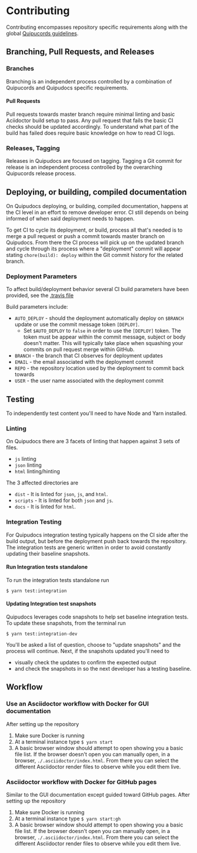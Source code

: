 # Contributing
Contributing encompasses repository specific requirements along with the global 
[Quipucords guidelines](https://github.com/quipucords/quipucords/blob/master/CONTRIBUTING.md).

## Branching, Pull Requests, and Releases

### Branches
Branching is an independent process controlled by a combination of Quipucords and Quipudocs
specific requirements.

#### Pull Requests
Pull requests towards master branch require minimal linting and basic Aciidoctor build setup to pass.
Any pull request that fails the basic CI checks should be updated accordingly. To understand what
part of the build has failed does require basic knowledge on how to read CI logs.

### Releases, Tagging
Releases in Quipudocs are focused on tagging. Tagging a Git commit for release is an independent 
process controlled by the overarching Quipucords release process.

## Deploying, or building, compiled documentation
On Quipudocs deploying, or building, compiled documentation, happens at the CI level in an effort
to remove developer error. CI still depends on being informed of when said deployment needs to happen.

To get CI to cycle its deployment, or build, process all that's needed is to merge a pull 
request or push a commit towards master branch on Quipudocs. From there the CI process will pick
up on the updated branch and cycle through its process where a "deployment" commit will appear
stating `chore(build): deploy` within the Git commit history for the related branch.

### Deployment Parameters
To affect build/deployment behavior several CI build parameters have been provided, see the [.travis file](./.travis.yml) 

Build parameters include:
- `AUTO_DEPLOY` - should the deployment automatically deploy on `$BRANCH` update or use the commit message token `[DEPLOY]`.
   - Set `$AUTO_DEPLOY` to `false` in order to use the `[DEPLOY]` token. The token must be appear within the commit 
      message, subject or body doesn't matter. This will typically take place when squashing your commits on pull
      request merge within GitHub.
- `BRANCH` - the branch that CI observes for deployment updates 
- `EMAIL` - the email associated with the deployment commit
- `REPO` - the repository location used by the deployment to commit back towards
- `USER` - the user name associated with the deployment commit

## Testing
To independently test content you'll need to have Node and Yarn installed.

### Linting
On Quipudocs there are 3 facets of linting that happen against 3 sets of files.
- `js` linting
- `json` linting
- `html` linting/hinting

The 3 affected directories are
- `dist` - It is linted for `json`, `js`, and `html`.
- `scripts` - It is linted for both `json` and `js`.
- `docs` - It is linted for `html`.

### Integration Testing
For Quipudocs integration testing typically happens on the CI side after the build output, but
before the deployment push back towards the repository. The integration tests are generic written
in order to avoid constantly updating their baseline snapshots.

#### Run Integration tests standalone
To run the integration tests standalone run
  ```
  $ yarn test:integration
  ```

#### Updating Integration test snapshots
Quipudocs leverages code snapshots to help set baseline integration tests. To update these snapshots, 
from the terminal run
  ```
  $ yarn test:integration-dev
  ```
You'll be asked a list of question, choose to "update snapshots" and the process will continue.
Next, if the snapshots updated you'll need to 
- visually check the updates to confirm the expected output
- and check the snapshots in so the next developer has a testing baseline.

## Workflow
### Use an Asciidoctor workflow with Docker for GUI documentation
After setting up the repository
1. Make sure Docker is running
1. At a terminal instance type `$ yarn start`
1. A basic browser window should attempt to open showing you a basic file list. If the browser
   doesn't open you can manually open, in a browser, `./.asciidoctor/index.html`. From there you
   can select the different Asciidoctor render files to observe while you edit them live. 

### Asciidoctor workflow with Docker for GitHub pages
Similar to the GUI documentation except guided toward GitHub pages. After setting up the repository
1. Make sure Docker is running
1. At a terminal instance type `$ yarn start:gh`
1. A basic browser window should attempt to open showing you a basic file list. If the browser
   doesn't open you can manually open, in a browser, `./.asciidoctor/index.html`. From there you
   can select the different Asciidoctor render files to observe while you edit them live. 
